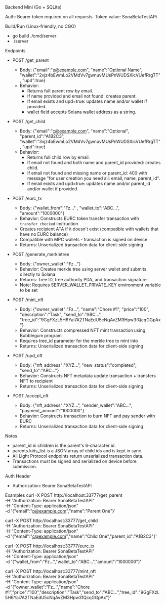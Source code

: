Backend Mini (Go + SQLite)

Auth: Bearer token required on all requests.
Token value: SonaBetaTestAPi

Build/Run (Linux-friendly, no CGO)
- go build ./cmd/server
- ./server

Endpoints
- POST /get_parent
  - Body: {"email":"e@example.com", "name":"Optional Name", "wallet":"2vjz4bEwmLo2VMdVv7gwnuvMUsPnWUDSXicVUefRrgTT", "upd":true}
  - Behavior:
    - Returns full parent row by email.
    - If name provided and email not found: creates parent.
    - If email exists and upd=true: updates name and/or wallet if provided.
    - wallet field accepts Solana wallet address as a string.

- POST /get_child
  - Body: {"email":"c@example.com", "name":"Optional", "parent_id":"A1B2C3", "wallet":"3vjz4bEwmLo2VMdVv7gwnuvMUsPnWUDSXicVUefRrgTT", "upd":true}
  - Behavior:
    - Returns full child row by email.
    - If email not found and both name and parent_id provided: creates child.
    - If email not found and missing name or parent_id: 400 with message "for user creation you need all: email, name, parent_id".
    - If email exists and upd=true: updates name and/or parent_id and/or wallet if provided.

- POST /eurc_tx
  - Body: {"wallet_from":"Fz..." , "wallet_to":"ABC...", "amount":"1000000"}
  - Behavior: Constructs EURC token transfer transaction with `transfer_checked` instruction
  - Creates recipient ATA if it doesn't exist (compatible with wallets that have no EURC balance)
  - Compatible with MPC wallets - transaction is signed on device
  - Returns: Unserialized transaction data for client-side signing

- POST /generate_merkletree
  - Body: {"owner_wallet":"Fz..."}
  - Behavior: Creates merkle tree using server wallet and submits directly to Solana
  - Returns: Tree ID, tree authority PDA, and transaction signature
  - Note: Requires SERVER_WALLET_PRIVATE_KEY environment variable to be set

- POST /mint_nft
  - Body: {"owner_wallet":"Fz...", "name":"Chore #1", "price":"100", "description":"Task", "send_to":"ABC...", "tree_id":"9GgFXzL5H6Yai7A2TNaEdU5cNqAvZM3Hpw3fQcqGGpAx"}
  - Behavior: Constructs compressed NFT mint transaction using Bubblegum program
  - Requires tree_id parameter for the merkle tree to mint into
  - Returns: Unserialized transaction data for client-side signing

- POST /upd_nft
  - Body: {"nft_address":"XYZ...", "new_status":"completed", "send_to":"ABC..."}
  - Behavior: Constructs NFT metadata update transaction + transfers NFT to recipient
  - Returns: Unserialized transaction data for client-side signing

- POST /accept_nft
  - Body: {"nft_address":"XYZ...", "sender_wallet":"ABC...", "payment_amount":"1000000"}
  - Behavior: Constructs transaction to burn NFT and pay sender with EURC
  - Returns: Unserialized transaction data for client-side signing

Notes
- parent_id in children is the parent's 6-character id.
- parents.kids_list is a JSON array of child ids and is kept in sync.
- All Light Protocol endpoints return unserialized transaction data.
- Transactions must be signed and serialized on device before submission.

Auth Header
- Authorization: Bearer SonaBetaTestAPi

Examples
curl -X POST http://localhost:33777/get_parent \
  -H "Authorization: Bearer SonaBetaTestAPi" \
  -H "Content-Type: application/json" \
  -d '{"email":"p@example.com","name":"Parent One"}'

curl -X POST http://localhost:33777/get_child \
  -H "Authorization: Bearer SonaBetaTestAPi" \
  -H "Content-Type: application/json" \
  -d '{"email":"c@example.com","name":"Child One","parent_id":"A1B2C3"}'

curl -X POST http://localhost:33777/eurc_tx \
  -H "Authorization: Bearer SonaBetaTestAPi" \
  -H "Content-Type: application/json" \
  -d '{"wallet_from":"Fz...","wallet_to":"ABC...","amount":"1000000"}'

curl -X POST http://localhost:33777/mint_nft \
  -H "Authorization: Bearer SonaBetaTestAPi" \
  -H "Content-Type: application/json" \
  -d '{"owner_wallet":"Fz...","name":"Chore #1","price":"100","description":"Task","send_to":"ABC...","tree_id":"9GgFXzL5H6Yai7A2TNaEdU5cNqAvZM3Hpw3fQcqGGpAx"}'


